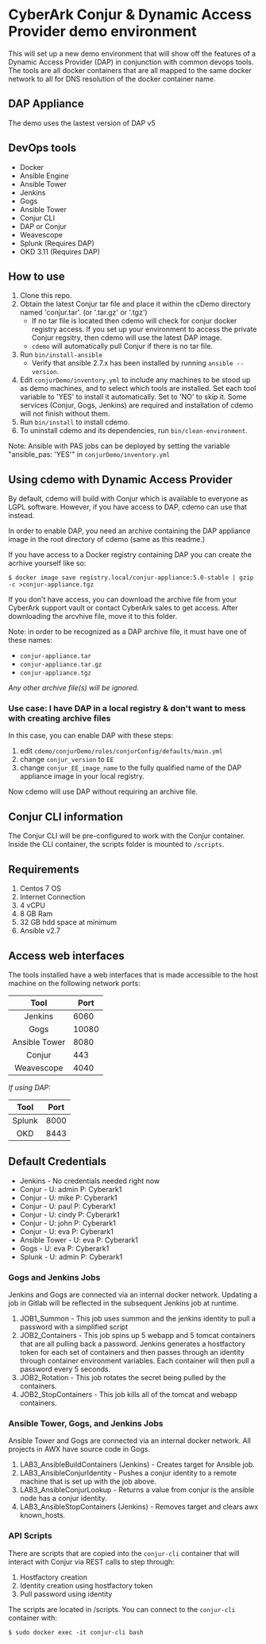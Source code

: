 # CyberArk Conjur & Dynamic Access Provider demo environment

This will set up a new demo environment that will show off the features of a Dynamic Access Provider (DAP) in conjunction with common devops tools.  The tools are all docker containers that are all mapped to the same docker network to all for DNS resolution of the docker container name.

## DAP Appliance

The demo uses the lastest version of DAP v5

## DevOps tools

* Docker
* Ansible Engine
* Ansible Tower
* Jenkins
* Gogs
* Ansible Tower
* Conjur CLI
* DAP or Conjur
* Weavescope
* Splunk (Requires DAP)
* OKD 3.11 (Requires DAP)

## How to use

1. Clone this repo.
2. Obtain the latest Conjur tar file and place it within the cDemo directory
   named 'conjur.tar'. (or '.tar.gz' or '.tgz')
    * If no tar file is located then cdemo will check for conjur docker registry
      access. If you set up your environment to access the private Conjur
      regsitry, then cdemo will use the latest DAP image.
    * `cdemo` will automatically pull Conjur if there is no tar file.
3. Run `bin/install-ansible`
   * Verify that ansible 2.7.x has been installed by running `ansible --version`. 
4. Edit `conjurDemo/inventory.yml` to include any machines to be stood up as
   demo machines, and to select which tools are installed. Set each tool
   variable to 'YES' to install it automatically. Set to 'NO' to skip it. Some
   services (Conjur, Gogs, Jenkins) are required and installation of cdemo will
   not finish without them.
5. Run `bin/install` to install cdemo.
6. To uninstall cdemo and its dependencies, run `bin/clean-environment`.


Note: Ansible with PAS jobs can be deployed by setting the variable
"ansible_pas: 'YES'" in `conjurDemo/inventory.yml`

## Using cdemo with Dynamic Access Provider

By default, cdemo will build with Conjur which is available to everyone as LGPL
software. However, if you have access to DAP, cdemo can use that instead.

In order to enable DAP, you need an archive containing the DAP appliance image
in the root directory of cdemo (same as this readme.)

If you have access to a Docker registry containing DAP you can
create the acrhive yourself like so:

```sh-session
$ docker image save registry.local/conjur-appliance:5.0-stable | gzip -c >conjur-appliance.tgz
```

If you don't have access, you can download the archive file from your CyberArk
support vault or contact CyberArk sales to get access. After downloading the
arcvhive file, move it to this folder.

Note: in order to be recognized as a DAP archive file, it must have one of these
names:
* `conjur-appliance.tar`
* `conjur-appliance.tar.gz`
* `conjur-appliance.tgz`

*Any other archive file(s) will be ignored.*

### Use case: I have DAP in a local registry & don't want to mess with creating archive files

In this case, you can enable DAP with these steps:
1. edit `cdemo/conjurDemo/roles/conjurConfig/defaults/main.yml`
2. change `conjur_version` to `EE`
3. change `conjur_EE_image_name` to the fully qualified name of the DAP
   appliance image in your local registry.

Now cdemo will use DAP without requiring an archive file.

## Conjur CLI information

The Conjur CLI will be pre-configured to work with the Conjur container. Inside
the CLI container, the scripts folder is mounted to `/scripts`.

## Requirements

1. Centos 7 OS
2. Internet Connection
3. 4 vCPU
4. 8 GB Ram
5. 32 GB hdd space at minimum
6. Ansible v2.7

## Access web interfaces

The tools installed have a web interfaces that is made accessible to the host machine on the following network ports:

| Tool          |   Port |
| :----------:  | ------ |
| Jenkins       |   6060 |
| Gogs          |  10080 |
| Ansible Tower |   8080 |
| Conjur        |    443 |
| Weavescope    |   4040 |

_If using DAP:_

|    Tool    	| Port 	|
|:----------:	|------	|
|   Splunk  	| 8000 	|
|   OKD       | 8443  |


## Default Credentials
* Jenkins - No credentials needed right now
* Conjur - U: admin P: Cyberark1
* Conjur - U: mike P: Cyberark1
* Conjur - U: paul P: Cyberark1
* Conjur - U: cindy P: Cyberark1
* Conjur - U: john P: Cyberark1
* Conjur - U: eva P: Cyberark1
* Ansible Tower - U: eva P: Cyberark1
* Gogs - U: eva P: Cyberark1
* Splunk - U: admin P: Cyberark1

### Gogs and Jenkins Jobs
Jenkins and Gogs are connected via an internal docker network. Updating a job in
Gitlab will be reflected in the subsequent Jenkins job at runtime.

1. JOB1_Summon - This job uses summon and the jenkins identity to pull a
   password with a simplified script
2. JOB2_Containers - This job spins up 5 webapp and 5 tomcat containers that are
   all pulling back a password. Jenkins generates a hostfactory token for each
   set of containers and then passes through an identity through container
   environment variables. Each container will then pull a password every 5
   seconds.
3. JOB2_Rotation - This job rotates the secret being pulled by the containers.
4. JOB2_StopContainers - This job kills all of the tomcat and webapp containers.

### Ansible Tower, Gogs, and Jenkins Jobs
Ansible Tower and Gogs are connected via an internal docker network. All projects in AWX have source code in Gogs.

1. LAB3_AnsibleBuildContainers (Jenkins) - Creates target for Ansible job.
2. LAB3_AnsibleConjurIdentity - Pushes a conjur identity to a remote machine
   that is set up with the job above.
3. LAB3_AnsibleConjurLookup - Returns a value from conjur is the ansible node
   has a conjur identity.
4. LAB3_AnsibleStopContainers (Jenkins) - Removes target and clears awx
   known_hosts.

### API Scripts
There are scripts that are copied into the `conjur-cli` container that will
interact with Conjur via REST calls to step through:
1. Hostfactory creation
2. Identity creation using hostfactory token
3. Pull password using identity

The scripts are located in /scripts. You can connect to the `conjur-cli`
container with:

```
$ sudo docker exec -it conjur-cli bash
```
